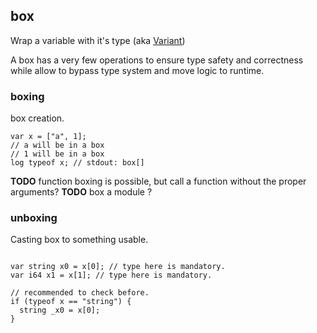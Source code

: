 <a name="box"></a>
## box

Wrap a variable with it's type (aka [Variant](http://en.wikipedia.org/wiki/Variant_type))

A box has a very few operations to ensure type safety and correctness while allow
to bypass type system and move logic to runtime.

### boxing

box creation.

```plee
var x = ["a", 1];
// a will be in a box
// 1 will be in a box
log typeof x; // stdout: box[]
```

**TODO** function boxing is possible, but call a function without the proper arguments?
**TODO** box a module ?

### unboxing

Casting box to something usable.


```plee

var string x0 = x[0]; // type here is mandatory.
var i64 x1 = x[1]; // type here is mandatory.

// recommended to check before.
if (typeof x == "string") {
  string _x0 = x[0];
}

```

